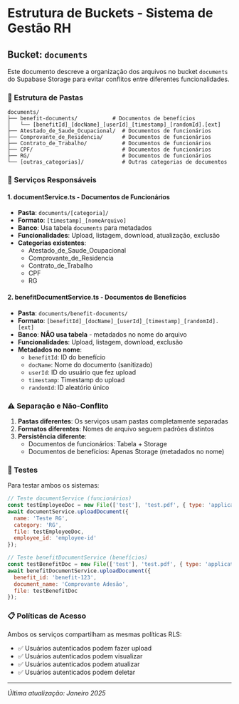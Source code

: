 # Estrutura de Buckets - Sistema de Gestão RH

## Bucket: `documents`

Este documento descreve a organização dos arquivos no bucket `documents` do Supabase Storage para evitar conflitos entre diferentes funcionalidades.

### 📁 Estrutura de Pastas

```
documents/
├── benefit-documents/           # Documentos de benefícios
│   └── [benefitId]_[docName]_[userId]_[timestamp]_[randomId].[ext]
├── Atestado_de_Saude_Ocupacional/  # Documentos de funcionários
├── Comprovante_de_Residencia/      # Documentos de funcionários  
├── Contrato_de_Trabalho/           # Documentos de funcionários
├── CPF/                            # Documentos de funcionários
├── RG/                             # Documentos de funcionários
└── [outras_categorias]/            # Outras categorias de documentos
```

### 🔄 Serviços Responsáveis

#### 1. **documentService.ts** - Documentos de Funcionários
- **Pasta**: `documents/[categoria]/`
- **Formato**: `[timestamp]_[nomeArquivo]`
- **Banco**: Usa tabela `documents` para metadados
- **Funcionalidades**: Upload, listagem, download, atualização, exclusão
- **Categorias existentes**:
  - Atestado_de_Saude_Ocupacional
  - Comprovante_de_Residencia  
  - Contrato_de_Trabalho
  - CPF
  - RG

#### 2. **benefitDocumentService.ts** - Documentos de Benefícios
- **Pasta**: `documents/benefit-documents/`
- **Formato**: `[benefitId]_[docName]_[userId]_[timestamp]_[randomId].[ext]`
- **Banco**: **NÃO usa tabela** - metadados no nome do arquivo
- **Funcionalidades**: Upload, listagem, download, exclusão
- **Metadados no nome**:
  - `benefitId`: ID do benefício
  - `docName`: Nome do documento (sanitizado)
  - `userId`: ID do usuário que fez upload
  - `timestamp`: Timestamp do upload
  - `randomId`: ID aleatório único

### ⚠️ Separação e Não-Conflito

1. **Pastas diferentes**: Os serviços usam pastas completamente separadas
2. **Formatos diferentes**: Nomes de arquivo seguem padrões distintos
3. **Persistência diferente**: 
   - Documentos de funcionários: Tabela + Storage
   - Documentos de benefícios: Apenas Storage (metadados no nome)

### 🧪 Testes

Para testar ambos os sistemas:

```javascript
// Teste documentService (funcionários)
const testEmployeeDoc = new File(['test'], 'test.pdf', { type: 'application/pdf' });
await documentService.uploadDocument({
  name: 'Teste RG',
  category: 'RG',
  file: testEmployeeDoc,
  employee_id: 'employee-id'
});

// Teste benefitDocumentService (benefícios)  
const testBenefitDoc = new File(['test'], 'test.pdf', { type: 'application/pdf' });
await benefitDocumentService.uploadDocument({
  benefit_id: 'benefit-123',
  document_name: 'Comprovante Adesão',
  file: testBenefitDoc
});
```

### 📋 Políticas de Acesso

Ambos os serviços compartilham as mesmas políticas RLS:
- ✅ Usuários autenticados podem fazer upload
- ✅ Usuários autenticados podem visualizar
- ✅ Usuários autenticados podem atualizar  
- ✅ Usuários autenticados podem deletar

---
*Última atualização: Janeiro 2025*